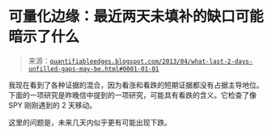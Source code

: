 <!--yml

类别：未分类

日期：2024-05-18 08:42:33

-->

# 可量化边缘：最近两天未填补的缺口可能暗示了什么

> 来源：[`quantifiableedges.blogspot.com/2013/04/what-last-2-days-unfilled-gaps-may-be.html#0001-01-01`](http://quantifiableedges.blogspot.com/2013/04/what-last-2-days-unfilled-gaps-may-be.html#0001-01-01)

我现在看到了各种证据的混合，因为看涨和看跌的短期证据都没有占据主导地位。下面的一项研究是昨晚信中提到的一项研究，可能具有看跌的含义。它检查了像 SPY 刚刚遇到的 2 天移动。

这里的问题是，未来几天内似乎更有可能出现下跌。
